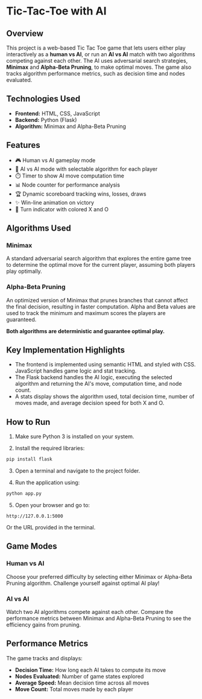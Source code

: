 # Tic-Tac-Toe with AI

## Overview

This project is a web-based Tic Tac Toe game that lets users either play interactively as a **human vs AI**, or run an **AI vs AI** match with two algorithms competing against each other. The AI uses adversarial search strategies, **Minimax** and **Alpha-Beta Pruning**, to make optimal moves. The game also tracks algorithm performance metrics, such as decision time and nodes evaluated.

## Technologies Used

- **Frontend:** HTML, CSS, JavaScript
- **Backend:** Python (Flask)
- **Algorithm:** Minimax and Alpha-Beta Pruning

## Features

- 🎮 Human vs AI gameplay mode
- 🤖 AI vs AI mode with selectable algorithm for each player
- ⏱️ Timer to show AI move computation time
- 📊 Node counter for performance analysis
- 🏆 Dynamic scoreboard tracking wins, losses, draws
- ✨ Win-line animation on victory
- 🔄 Turn indicator with colored X and O

## Algorithms Used

### Minimax

A standard adversarial search algorithm that explores the entire game tree to determine the optimal move for the current player, assuming both players play optimally.

### Alpha-Beta Pruning

An optimized version of Minimax that prunes branches that cannot affect the final decision, resulting in faster computation. Alpha and Beta values are used to track the minimum and maximum scores the players are guaranteed.

**Both algorithms are deterministic and guarantee optimal play.**

## Key Implementation Highlights

- The frontend is implemented using semantic HTML and styled with CSS. JavaScript handles game logic and stat tracking.
- The Flask backend handles the AI logic, executing the selected algorithm and returning the AI's move, computation time, and node count.
- A stats display shows the algorithm used, total decision time, number of moves made, and average decision speed for both X and O.

## How to Run

1. Make sure Python 3 is installed on your system.

2. Install the required libraries:
```bash
pip install flask
```

3. Open a terminal and navigate to the project folder.

4. Run the application using:
```bash
python app.py
```

5. Open your browser and go to:
```
http://127.0.0.1:5000
```
Or the URL provided in the terminal.

## Game Modes

### Human vs AI
Choose your preferred difficulty by selecting either Minimax or Alpha-Beta Pruning algorithm. Challenge yourself against optimal AI play!

### AI vs AI
Watch two AI algorithms compete against each other. Compare the performance metrics between Minimax and Alpha-Beta Pruning to see the efficiency gains from pruning.

## Performance Metrics

The game tracks and displays:
- **Decision Time:** How long each AI takes to compute its move
- **Nodes Evaluated:** Number of game states explored
- **Average Speed:** Mean decision time across all moves
- **Move Count:** Total moves made by each player
